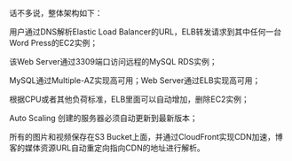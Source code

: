 
话不多说，整体架构如下：

用户通过DNS解析Elastic Load Balancer的URL，ELB转发请求到其中任何一台Word Press的EC2实例；

该Web Server通过3309端口访问远程的MySQL RDS实例；

MySQL通过Multiple-AZ实现高可用；Web Server通过ELB实现高可用；

根据CPU或者其他负荷标准，ELB里面可以自动增加，删除EC2实例；

Auto Scaling 创建的服务器必须自动更新到最新版本；

所有的图片和视频保存在S3 Bucket上面，并通过CloudFront实现CDN加速，博客的媒体资源URL自动重定向指向CDN的地址进行解析。
